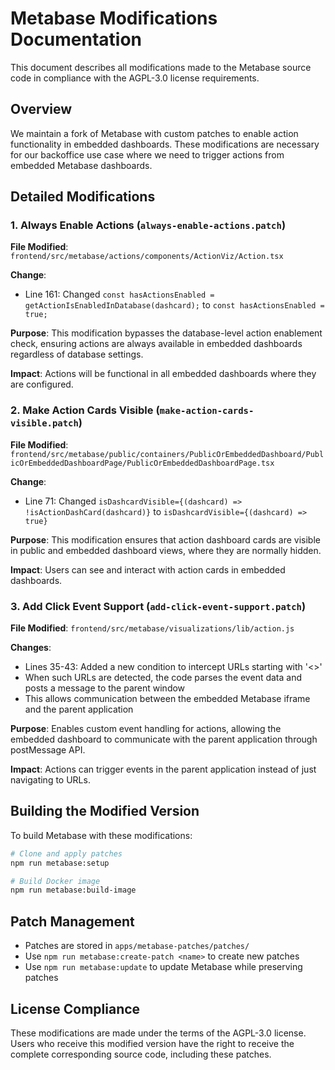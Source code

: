 # Metabase Modifications Documentation

This document describes all modifications made to the Metabase source code in compliance with the AGPL-3.0 license requirements.

## Overview

We maintain a fork of Metabase with custom patches to enable action functionality in embedded dashboards. These modifications are necessary for our backoffice use case where we need to trigger actions from embedded Metabase dashboards.

## Detailed Modifications

### 1. Always Enable Actions (`always-enable-actions.patch`)

**File Modified**: `frontend/src/metabase/actions/components/ActionViz/Action.tsx`

**Change**: 
- Line 161: Changed `const hasActionsEnabled = getActionIsEnabledInDatabase(dashcard);` to `const hasActionsEnabled = true;`

**Purpose**: This modification bypasses the database-level action enablement check, ensuring actions are always available in embedded dashboards regardless of database settings.

**Impact**: Actions will be functional in all embedded dashboards where they are configured.

### 2. Make Action Cards Visible (`make-action-cards-visible.patch`)

**File Modified**: `frontend/src/metabase/public/containers/PublicOrEmbeddedDashboard/PublicOrEmbeddedDashboardPage/PublicOrEmbeddedDashboardPage.tsx`

**Change**:
- Line 71: Changed `isDashcardVisible={(dashcard) => !isActionDashCard(dashcard)}` to `isDashcardVisible={(dashcard) => true}`

**Purpose**: This modification ensures that action dashboard cards are visible in public and embedded dashboard views, where they are normally hidden.

**Impact**: Users can see and interact with action cards in embedded dashboards.

### 3. Add Click Event Support (`add-click-event-support.patch`)

**File Modified**: `frontend/src/metabase/visualizations/lib/action.js`

**Changes**:
- Lines 35-43: Added a new condition to intercept URLs starting with '<<event>>'
- When such URLs are detected, the code parses the event data and posts a message to the parent window
- This allows communication between the embedded Metabase iframe and the parent application

**Purpose**: Enables custom event handling for actions, allowing the embedded dashboard to communicate with the parent application through postMessage API.

**Impact**: Actions can trigger events in the parent application instead of just navigating to URLs.

## Building the Modified Version

To build Metabase with these modifications:

```bash
# Clone and apply patches
npm run metabase:setup

# Build Docker image
npm run metabase:build-image
```

## Patch Management

- Patches are stored in `apps/metabase-patches/patches/`
- Use `npm run metabase:create-patch <name>` to create new patches
- Use `npm run metabase:update` to update Metabase while preserving patches

## License Compliance

These modifications are made under the terms of the AGPL-3.0 license. Users who receive this modified version have the right to receive the complete corresponding source code, including these patches.